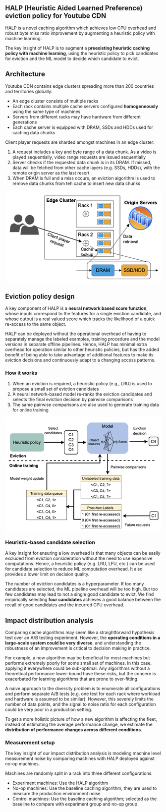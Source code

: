 ## HALP (Heuristic Aided Learned Preference) eviction policy for Youtube CDN

HALP is a novel caching algorithm which achieves low CPU overhead and robust byte miss ratio improvement by augmenting a heuristic policy with machine learning.

The key insight of HALP is to augment a **preexisting heuristic caching policy with machine learning**, using the heuristic policy to pick candidates for eviction and the ML model to decide which candidate to evict.

## Architecture

Youtube CDN contains edge clusters spreading more than 200 countries and territories globally:

- An edge cluster consists of multiple racks
- Each rack contains multiple cache servers configured **homogeneously** using the same type of machines
- Servers from different racks may have hardware from different generations
- Each cache server is equipped with DRAM, SSDs and HDDs used for caching data chunks

Client player requests are sharded amongst machines in an edge cluster:

1. A request includes a key and byte range of a data chunk. As a video is played sequentially, video range requests are issued sequentially
2. Server checks if the requested data chunk is in its DRAM. If missed, data will be fetched from other cache layers (e.g. SSDs, HDDs), with the remote origin server as the last resort
3. When DRAM is full and a miss occurs, an eviction algorithm is used to remove data chunks from teh cache to insert new data chunks

<img src="../assets/youtube-CDN.png">

## Eviction policy design

A key component of HALP is a **neural network based score function**, whose inputs correspond to the features for a single eviction candidate, and whose output is a real valued score which tracks the likelihood of a quick re-access to the same object.

HALP can be deployed without the operational overhead of having to separately manage the labeled examples, training procedure and the model versions in separate offline pipelines. Hence, HALP has minimal extra overhead for operation similar to other heuristic policies, but has the added benefit of being able to take advantage of additional features to make its eviction decisions and continuously adapt to a changing access patterns.

### How it works

1. When an eviction is required, a heuristic policy (e.g., LRU) is used to propose a small set of eviction candidates
2. A neural network-based model re-ranks the eviction candidates and selects the final eviction decision by pairwise comparisons
3. The same pairwise comparisons are also used to generate training data for online training

<img src="../assets/HALP-eviction.png">

### Heuristic-based candidate selection

A key insight for ensuring a low overhead is that many objects can be easily excluded from eviction consideration without the need to use expensive computations. Hence, a heuristic policy (e.g. LRU, LFU, etc.) can be used for candidate selection to reduce ML computation overhead. It also provides a lower limit on decision quality.

The number of eviction candidates is a hyperparameter. If too many candidates are selected, the ML pipeline overhead will be too high. But too few candidates may lead to not a single good candidate to evict. We find empirically selecting **four candidates** achieves a good balance between the recall of good candidates and the incurred CPU overhead.

## Impact distribution analysis

Comparing cache algorithms may seem like a straightforward hypothesis test over an A/B testing experiment. However, the **operating conditions in a large-scale system could be very diverse**, and understanding the robustness of an improvement is critical to decision making in practice.

For example, a new algorithm may be beneficial for most machines but performs extremely poorly for some small set of machines. In this case, applying it everywhere could be sub-optimal. Any algorithms without a theoretical performance lower-bound have these risks, but the concern is exacerbated for learning algorithms that are prone to over-fitting.

A naive approach to the diversity problem is to enumerate all configurations and perform separate A/B tests (e.g. one test for each rack where workload and hardware is assumed to be similar). However, this severely limits the number of data points, and the signal to noise ratio for each configuration could be very poor in a production setting.

To get a more holistic picture of how a new algorithm is affecting the fleet, instead of estimating the average performance change, we estimate the **distribution of performance changes across different conditions**.

### Measurement setup

The key insight of our impact distribution analysis is modeling machine level measurement noise by comparing machines with HALP deployed against no-op machines.

Machines are randomly split in a rack into three different configurations:

- Experiment machines: Use the HALP algorithm
- No-op machines: Use the baseline caching algorithm; they are used to measure the production environment noise
- Control machines: Use the baseline caching algorithm; selected as the baseline to compare with experiment group and no-op group
